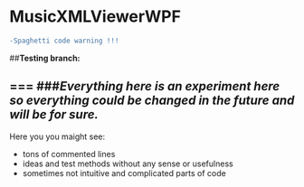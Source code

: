 # MusicXMLViewerWPF

```diff
-Spaghetti code warning !!!
```
##**Testing branch:**

===
###**_Everything here is an experiment here so everything could be changed in the future and will be for sure._**
---



Here you you maight see:
*   tons of commented lines
*   ideas and test methods without any sense or usefulness
*   sometimes not intuitive and complicated parts of code
